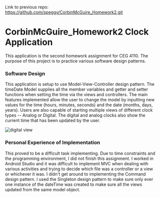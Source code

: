 Link to previous repo: https://github.com/speggy/CorbinMcGuire_Homework2.git

# CorbinMcGuire_Homework2 Clock Application
This application is the second homework assignment for CEG 4110. The purpose of this project is to practice various 
software design patterns. 

### Software Design
<p>This application is setup to use Model-View-Controller design pattern. The timeDate Model supplies all the member variables and getter and setter
functions when setting the time via the views and controllers. The main features implemented allow the user to change the model by inputting 
new values for the time (hours, minutes, seconds) and the date (months, days, years). Users are also capable of starting multiple views of 
different clock types -- Analog or Digital. The digital and analog clocks also show the current time that has been updated by the user. </p>
<img src="time.png" alt="digital view">

### Personal Experience of Implementation
<p>This proved to be a difficult task implementing. Due to time constraints and the programming environment, I did not finish this assignment. 
I worked in Android Studio and it was difficult to implement MVC when dealing with various activities and trying to decide which file was 
a controller or a view or whichever it was. I didn't get around to implementing the Command design pattern. I used the Singleton design pattern
to make sure only ever one instance of the dateTime was created to make sure all the views updated from the same model object. </p>

